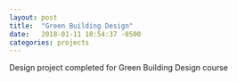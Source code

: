 ```yaml
---
layout: post
title:  "Green Building Design"
date:   2018-01-11 10:54:37 -0500
categories: projects
---
```


Design project completed for Green Building Design course

